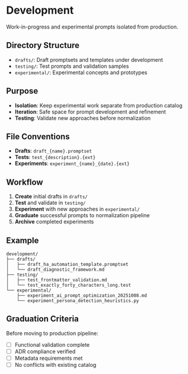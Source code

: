 # Development

Work-in-progress and experimental prompts isolated from production.

## Directory Structure

- `drafts/`: Draft promptsets and templates under development
- `testing/`: Test prompts and validation samples
- `experimental/`: Experimental concepts and prototypes

## Purpose

- **Isolation**: Keep experimental work separate from production catalog
- **Iteration**: Safe space for prompt development and refinement
- **Testing**: Validate new approaches before normalization

## File Conventions

- **Drafts**: `draft_{name}.promptset`
- **Tests**: `test_{description}.{ext}`
- **Experiments**: `experiment_{name}_{date}.{ext}`

## Workflow

1. **Create** initial drafts in `drafts/`
2. **Test** and validate in `testing/`
3. **Experiment** with new approaches in `experimental/`
4. **Graduate** successful prompts to normalization pipeline
5. **Archive** completed experiments

## Example

```
development/
├── drafts/
│   ├── draft_ha_automation_template.promptset
│   └── draft_diagnostic_framework.md
├── testing/
│   ├── test_frontmatter_validation.md
│   └── test_exactly_forty_characters_long.test
└── experimental/
    ├── experiment_ai_prompt_optimization_20251008.md
    └── experiment_persona_detection_heuristics.py
```

## Graduation Criteria

Before moving to production pipeline:
- [ ] Functional validation complete
- [ ] ADR compliance verified
- [ ] Metadata requirements met
- [ ] No conflicts with existing catalog